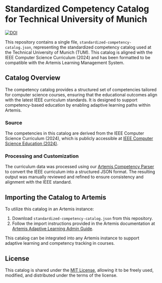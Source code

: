 # Standardized Competency Catalog for Technical University of Munich
[![DOI](https://zenodo.org/badge/DOI/10.5281/zenodo.14045626.svg)](https://doi.org/10.5281/zenodo.14045626)

This repository contains a single file, `standardized-competency-catalog.json`, representing the standardized competency catalog used at the Technical University of Munich (TUM). This catalog is aligned with the IEEE Computer Science Curriculum (2024) and has been formatted to be compatible with the Artemis Learning Management System.

## Catalog Overview

The competency catalog provides a structured set of competencies tailored for computer science courses, ensuring that the educational outcomes align with the latest IEEE curriculum standards. It is designed to support competency-based education by enabling adaptive learning paths within Artemis.

### Source

The competencies in this catalog are derived from the IEEE Computer Science Curriculum (2024), which is publicly accessible at [IEEE Computer Science Education (2024)](https://csed.acm.org/).

### Processing and Customization

The curriculum data was processed using our [Artemis Competency Parser](https://github.com/ls1intum/artemis-competency-parser) to convert the IEEE curriculum into a structured JSON format. The resulting output was manually reviewed and refined to ensure consistency and alignment with the IEEE standard.

## Importing the Catalog to Artemis

To utilize this catalog in an Artemis instance:

1. Download `standardized-competency-catalog.json` from this repository.
2. Follow the import instructions provided in the Artemis documentation at [Artemis Adaptive Learning Admin Guide](https://docs.artemis.cit.tum.de/user/adaptive-learning/adaptive-learning-admin.html).

This catalog can be integrated into any Artemis instance to support adaptive learning and competency tracking in courses.

## License

This catalog is shared under the [MIT License](./LICENSE), allowing it to be freely used, modified, and distributed under the terms of the license.
